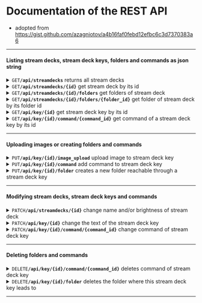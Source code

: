 # Documentation of the REST API

- adopted from https://gist.github.com/azagniotov/a4b16faf0febd12efbc6c3d7370383a6

------------------------------------------------------------------------------------------

#### Listing stream decks, stream deck keys, folders and commands as json string

<details>
<summary><code>GET</code><code><b>/api/streamdecks</b></code> returns all stream decks</summary>


##### Parameters

None

##### Responses

> | http code     | content-type                      | response                                                            |
> |---------------|-----------------------------------|---------------------------------------------------------------------|
> | `200`         | `application/json`                | json string                                                         |

##### Example cURL

> ```javascript
>  curl -X GET -H "Content-Type: application/json" http://localhost:8000/api/streamdecks
> ```
</details>

<details>
<summary><code>GET</code><code><b>/api/streamdecks/{id}</b></code> get stream deck by its id</summary>


#####  URL Parameters

> | name              |  type     | data type      | description                         |
> |-------------------|-----------|----------------|-------------------------------------|
> | `id`              |  required | int            | The specific stream deck id         |

##### Responses

> | http code     | content-type                      | response                                                            |
> |---------------|-----------------------------------|---------------------------------------------------------------------|
> | `200`         | `application/json`                | json string                                                         |
> | `404`         | `text/html; charset=utf-8`        | `Stream deck with id {id} not found`                                |

##### Example cURL

> ```javascript
>  curl -X GET -H "Content-Type: application/json" http://localhost:8000/api/streamdecks/1
> ```

</details>

<details>
<summary><code>GET</code><code><b>/api/streamdecks/{id}/folders</b></code> get folders of stream deck</summary>


##### URL Parameters

> | name              |  type     | data type      | description                         |
> |-------------------|-----------|----------------|-------------------------------------|
> | `id`              |  required | int            | The specific stream deck id         |

##### Responses

> | http code     | content-type                      | response                                                            |
> |---------------|-----------------------------------|---------------------------------------------------------------------|
> | `200`         | `application/json`                | json string                                                         |
> | `404`         | `text/html; charset=utf-8`        | `Stream deck with id {id} not found`                                |

##### Example cURL

> ```javascript
>  curl -X GET -H "Content-Type: application/json" http://localhost:8000/api/streamdecks/1/folders
> ```

</details>

<details>
<summary><code>GET</code><code><b>/api/streamdecks/{id}/folders/{folder_id}</b></code> get folder of stream deck by its folder id</summary>


##### URL Parameters

> | name              |  type     | data type      | description                         |
> |-------------------|-----------|----------------|-------------------------------------|
> | `id`              |  required | int            | The specific stream deck id         |
> | `folder_id`       |  required | int            | The specific folder id              |

##### Responses

> | http code     | content-type                      | response                                                            |
> |---------------|-----------------------------------|---------------------------------------------------------------------|
> | `200`         | `application/json`                | json string                                                         |
> | `404`         | `text/html; charset=utf-8`        | `Stream deck with id {id} not found`                                |
> | `404`         | `text/html; charset=utf-8`        | `Folder with id {folder_id} not found`                              |

##### Example cURL

> ```javascript
>  curl -X GET -H "Content-Type: application/json" http://localhost:8000/api/streamdecks/1/folders/1
> ```

</details>

<details>
<summary><code>GET</code><code><b>/api/key/{id}</b></code> get stream deck key by its id</summary>


##### URL Parameters

> | name              |  type     | data type      | description                         |
> |-------------------|-----------|----------------|-------------------------------------|
> | `id`              |  required | int            | The specific key id                 |

##### Responses

> | http code     | content-type                      | response                                                            |
> |---------------|-----------------------------------|---------------------------------------------------------------------|
> | `200`         | `application/json`                | json string                                                         |
> | `404`         | `text/html; charset=utf-8`        | `Stream deck key with id {id} not found`                                |

##### Example cURL

> ```javascript
>  curl -X GET -H "Content-Type: application/json" http://localhost:8000/api/key/1
> ```

</details>

<details>
<summary><code>GET</code><code><b>/api/key/{id}/command/{command_id}</b></code> get command of a stream deck key by its id</summary>


##### URL Parameters

> | name              |  type     | data type      | description                         |
> |-------------------|-----------|----------------|-------------------------------------|
> | `id`              |  required | int            | The specific key id                 |
> | `command_id`      |  required | int            | The specific command id             |

##### Responses

> | http code     | content-type                      | response                                                            |
> |---------------|-----------------------------------|---------------------------------------------------------------------|
> | `200`         | `application/json`                | json string                                                         |
> | `404`         | `text/html; charset=utf-8`        | `Stream deck key with id {id} not found`                            |
> | `404`         | `text/html; charset=utf-8`        | `Command with id {id} not found under this stream deck key`         |

##### Example cURL

> ```javascript
>  curl -X GET -H "Content-Type: application/json" http://localhost:8000/api/key/1/command/1
> ```

</details>

-------------------------------------------------------------------------------------------

#### Uploading images or creating folders and commands

<details>
<summary><code>PUT</code><code><b>/api/key/{id}/image_upload</b></code> upload image to stream deck key</summary>


##### URL Parameters

> | name              |  type     | data type      | description                         |
> |-------------------|-----------|----------------|-------------------------------------|
> | `id`              |  required | int            | The specific key id                 |

##### Data Parameters

> | name              |  type     | data type      | description                         |
> |-------------------|-----------|----------------|-------------------------------------|
> | `image_source`    |  required | request.data   | the image itself                    |

##### Responses

> | http code     | content-type                      | response                                                            |
> |---------------|-----------------------------------|---------------------------------------------------------------------|
> | `200`         | `text/html; charset=utf-8`        | `Image uploaded successfully`                                       |
> | `404`         | `text/html; charset=utf-8`        | `Stream deck key with id {id} not found`                            |

##### Example cURL

> ```javascript
>  curl -X PUT -F "image_source=@/path/to/image.png" http://localhost:8000/api/key/1/image_upload 
> ```
</details>

<details>
<summary><code>PUT</code><code><b>/api/key/{id}/command</b></code> add command to stream deck key</summary>


##### URL Parameters

> | name              |  type     | data type      | description                         |
> |-------------------|-----------|----------------|-------------------------------------|
> | `id`              |  required | int            | The specific key id                 |

##### Data Parameters

> | name              |  type     | data type      | description                         |
> |-------------------|-----------|----------------|-------------------------------------|
> | `name`            |  required | string         | name of the command                 |
> | `command_string`  |  optional | string         | to be executed command string       |
> | `active_directory`|  optional | string         | directory path where the command should be executed                 |
> | `command_type`    |  optional | string         | type of command (default shell)     |
> | `time_value`      |  optional | int            | value required for timer and intervall shell function     |
> | `hotkeys`         |  optional | json array     | required for hotkey commands; array of keyboard keys                 |

##### Responses

> | http code     | content-type                      | response                                                            |
> |---------------|-----------------------------------|---------------------------------------------------------------------|
> | `200`         | `application/json`                | None                                                                |
> | `400`         | `text/html; charset=utf-8`        | `Command type not valid`                                            |
> | `404`         | `text/html; charset=utf-8`        | `Stream deck key with id {id} not found`                            |

##### Example cURLs

> ```javascript
>  curl -X PUT -H "Content-Type: application/json" -d "{ "name":"echo", "command_string":"echo new", "command_type":"shell"}" http://localhost:8000/api/key/1/command
>  curl -X PUT -H "Content-Type: application/json" -d "{ "name":"stopwatch", "command_type":"stopwatch"}" http://localhost:8000/api/key/2/command
>  curl -X PUT -H "Content-Type: application/json" -d "{ "name":"timer", "command_type":"timer", "time_value":"60"}" http://localhost:8000/api/key/3/command
>  curl -X PUT -H "Content-Type: application/json" -d "{ "name":"strg+f", "command_type":"hotkey", "hotkeys":[{"key1": {"key":"Control", "location":1}}, {"key2": {"key":"f", "location":0}}]}" http://localhost:8000/api/key/4/command
> ```
</details>

<details>
<summary><code>PUT</code><code><b>/api/key/{id}/folder</b></code> creates a new folder reachable through a stream deck key</summary>


##### URL Parameters

> | name              |  type     | data type      | description                         |
> |-------------------|-----------|----------------|-------------------------------------|
> | `id`              |  required | int            | The specific key id                 |

##### Data Parameters

> | name              |  type     | data type      | description                         |
> |-------------------|-----------|----------------|-------------------------------------|
> | `name`            |  required | string         | folder name                         |

##### Responses

> | http code     | content-type                      | response                                                            |
> |---------------|-----------------------------------|---------------------------------------------------------------------|
> | `200`         | `application/json`                | None                                                                |
> | `403`         | `text/html; charset=utf-8`        | `This stream deck key already leads to a folder!`                   |
> | `404`         | `text/html; charset=utf-8`        | `Stream deck key with id {id} not found`                            |

##### Example cURL

> ```javascript
>  curl -X PUT -H "Content-Type: application/json" -d "{ "name":"work_folder"}" http://localhost:8000/api/key/1/folder
> ```
</details>

-------------------------------------------------------------------------------------------

#### Modifying stream decks, stream deck keys and commands

<details>
<summary><code>PATCH</code><code><b>/api/streamdecks/{id}</b></code> change name and/or brightness of stream deck</summary>


##### URL Parameters

> | name              |  type     | data type      | description                         |
> |-------------------|-----------|----------------|-------------------------------------|
> | `id`              |  required | int            | The specific stream deck id         |

##### Data Parameters

> | name              |  type     | data type      | description                         |
> |-------------------|-----------|----------------|-------------------------------------|
> | `name`            |  optional | string         |  name of the stream deck            |
> | `brightness`      |  optional | int            |  brightness value (0-100)           |

##### Responses

> | http code     | content-type                      | response                                                            |
> |---------------|-----------------------------------|---------------------------------------------------------------------|
> | `200`         | `application/json`                | `json string`                                                       |
> | `404`         | `text/html; charset=utf-8`        | `Stream deck with id {id} not found`                            |

##### Example cURL

> ```javascript
>  curl -X PUT -H "Content-Type: application/json" -d "{ "brightness":"100"}" http://localhost:8000/api/streandecks/1
> ```
</details>

<details>
<summary><code>PATCH</code><code><b>/api/key/{id}</b></code> change the text of the stream deck key</summary>


##### URL Parameters

> | name              |  type     | data type      | description                         |
> |-------------------|-----------|----------------|-------------------------------------|
> | `id`              |  required | int            | The specific stream deck key id     |

##### Data Parameters

> | name              |  type     | data type      | description                         |
> |-------------------|-----------|----------------|-------------------------------------|
> | `text`            |  required | string         |  text of stream deck key            |

##### Responses

> | http code     | content-type                      | response                                                            |
> |---------------|-----------------------------------|---------------------------------------------------------------------|
> | `200`         | `application/json`                | `json string`                                                       |
> | `404`         | `text/html; charset=utf-8`        | `Stream deck key with id {id} not found`                            |

##### Example cURL

> ```javascript
>  curl -X PUT -H "Content-Type: application/json" -d "{ "text":"test"}" http://localhost:8000/api/key/1
> ```

</details>

<details>
<summary><code>PATCH</code><code><b>/api/key/{id}/command/{command_id}</b></code> change command of stream deck key</summary>


##### URL Parameters

> | name              |  type     | data type      | description                         |
> |-------------------|-----------|----------------|-------------------------------------|
> | `id`              |  required | int            | The specific key id                 |
> | `command_id`      |  required | int            | The specific command id             |

##### Data Parameters

> | name              |  type     | data type      | description                         |
> |-------------------|-----------|----------------|-------------------------------------|
> | `name`            |  optional | string         | name of the command                 |
> | `command_string`  |  optional | string         | to be executed command string       |
> | `active_directory`|  optional | string         | directory path where the command should be executed                 |
> | `command_type`    |  optional | string         | type of command (default shell)     |
> | `time_value`      |  optional | int            | value required for timer and intervall shell command function     |
> | `hotkeys`         |  optional | json array         | required for hotkey commands; array of keyboard keys                 |

##### Responses

> | http code     | content-type                      | response                                                            |
> |---------------|-----------------------------------|---------------------------------------------------------------------|
> | `200`         | `application/json`                | `json string`                                                       |
> | `404`         | `text/html; charset=utf-8`        | `Command with id {id} not found under this stream deck key`         |
> | `404`         | `text/html; charset=utf-8`        | `Stream deck key with id {id} not found`                            |

##### Example cURL

> ```javascript
>  curl -X PATCH -H "Content-Type: application/json" -d "{ "name":"changed_name"}" http://localhost:8000/api/key/1/command/1
> ```
</details>

-------------------------------------------------------------------------------------------

#### Deleting folders and commands

<details>
<summary><code>DELETE</code><code><b>/api/key/{id}/command/{command_id}</b></code> deletes command of stream deck key</summary>


##### URL Parameters

> | name              |  type     | data type      | description                         |
> |-------------------|-----------|----------------|-------------------------------------|
> | `id`              |  required | int            | The specific stream deck key id     |
> | `command_id`      |  required | int            | The specific command id             |

##### Responses

> | http code     | content-type                      | response                                                            |
> |---------------|-----------------------------------|---------------------------------------------------------------------|
> | `204`         | `text/html; charset=utf-8`        | `Command deleted succesfully`                                       |
> | `400`         | `text/html; charset=utf-8`        | `Command type not valid`                                            |
> | `404`         | `text/html; charset=utf-8`        | `Command with id {id} not found under this stream deck key`         |
> | `404`         | `text/html; charset=utf-8`        | `Stream deck key with id {id} not found`                            |

##### Example cURL

> ```javascript
>  curl -X DELETE http://localhost:8000/api/key/1/command/1
> ```
</details>
</details>

<details>
<summary><code>DELETE</code><code><b>/api/key/{id}/folder</b></code> deletes the folder where this stream deck key leads to</summary>


##### URL Parameters

> | name              |  type     | data type      | description                         |
> |-------------------|-----------|----------------|-------------------------------------|
> | `id`              |  required | int            | The specific stream deck key id     |

##### Responses

> | http code     | content-type                      | response                                                            |
> |---------------|-----------------------------------|---------------------------------------------------------------------|
> | `200`         | `text/html; charset=utf-8`        | `folder deleted successfully`                                       |
> | `404`         | `text/html; charset=utf-8`        | `this stream deck key does not lead to a folder`                    |
> | `404`         | `text/html; charset=utf-8`        | `Stream deck key with id {id} not found`                            |

##### Example cURL

> ```javascript
>  curl -X DELETE http://localhost:8000/api/key/1/folder
> ```

</details>

-------------------------------------------------------------------------------------------